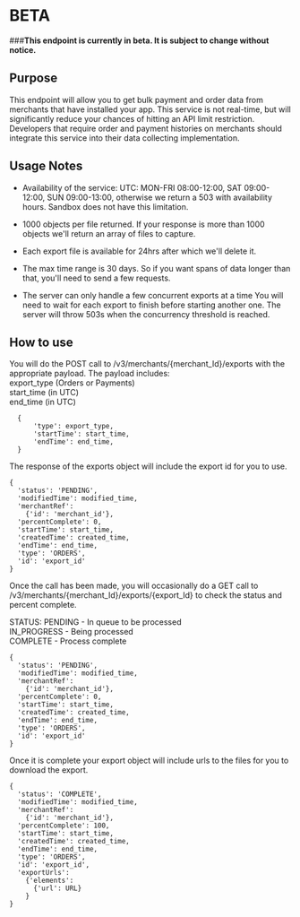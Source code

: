 BETA
==========
###****This endpoint is currently in beta. It is subject to change without notice.****




Purpose
------------
This endpoint will allow you to get bulk payment and order data from merchants that have installed your app. This service is not real-time, but will significantly reduce your chances of hitting an API limit restriction. Developers that require order and payment histories on merchants should integrate this service into their data collecting implementation. 


Usage Notes
------------
- Availability of the service:
UTC: MON-FRI 08:00-12:00, SAT 09:00-12:00, SUN 09:00-13:00, otherwise we return a 503 with availability hours. 
Sandbox does not have this limitation.


- 1000 objects per file returned. If your response is more than 1000 objects we'll return an array of files to capture.


- Each export file is available for 24hrs after which we'll delete it.


- The max time range is 30 days. So if you want spans of data longer than that, you'll need to send a few requests.


- The server can only handle a few concurrent exports at a time You will need to wait for each export to finish before starting another one. The server will throw 503s when the concurrency threshold is reached.



How to use
------------
You will do the POST call to /v3/merchants/{merchant_Id}/exports with the appropriate payload.
The payload includes:  
  export_type (Orders or Payments)  
  start_time (in UTC)  
  end_time (in UTC)  
  ```
    {
        'type': export_type,
        'startTime': start_time,
        'endTime': end_time,
    }
  ```


The response of the exports object will include the export id for you to use. 
```
{
  'status': 'PENDING', 
  'modifiedTime': modified_time, 
  'merchantRef': 
    {'id': 'merchant_id'},
  'percentComplete': 0, 
  'startTime': start_time, 
  'createdTime': created_time, 
  'endTime': end_time, 
  'type': 'ORDERS', 
  'id': 'export_id'
}
```


Once the call has been made, you will occasionally do a GET call to /v3/merchants/{merchant_Id}/exports/{export_Id} to check the status and percent complete.


STATUS: 
PENDING - In queue to be processed  
IN_PROGRESS - Being processed  
COMPLETE - Process complete


```
{
  'status': 'PENDING', 
  'modifiedTime': modified_time, 
  'merchantRef': 
    {'id': 'merchant_id'},
  'percentComplete': 0, 
  'startTime': start_time, 
  'createdTime': created_time, 
  'endTime': end_time, 
  'type': 'ORDERS', 
  'id': 'export_id'
}
```


Once it is complete your export object will include urls to the files for you to download the export.


```
{
  'status': 'COMPLETE', 
  'modifiedTime': modified_time, 
  'merchantRef': 
    {'id': 'merchant_id'},
  'percentComplete': 100, 
  'startTime': start_time, 
  'createdTime': created_time, 
  'endTime': end_time, 
  'type': 'ORDERS', 
  'id': 'export_id',
  'exportUrls': 
    {'elements':
      {'url': URL}
    }
}
```




